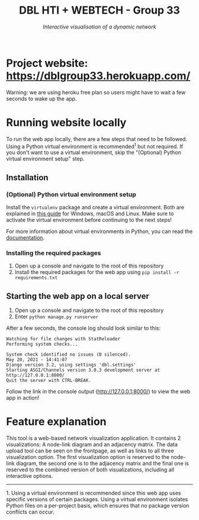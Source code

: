 <div align="center">
  <h1>DBL HTI + WEBTECH - Group 33</h1>
  <i>Interactive visualisation of a dynamic network</i>
</div>
<br>
<br>

# Project website: https://dblgroup33.herokuapp.com/ 
Warning: we are using heroku free plan so users might have to wait a few seconds to wake up the app. 


# Running website locally 
To run the web app locally, there are a few steps that need to be followed. Using a Python virtual environment is recommended<sup>1</sup> but not required. If you don't want to use a virtual environment, skip the "(Optional) Python virtual environment setup" step.

## Installation
### <a name="python-venv-setup"></a> (Optional) Python virtual environment setup
Install the `virtualenv` package and create a virtual environment. Both are explained in [this guide](https://packaging.python.org/guides/installing-using-pip-and-virtual-environments/) for Windows, macOS and Linux. Make sure to activate the virtual environment before continuing to the next steps!

For more information about virtual environments in Python, you can read the [documentation](https://docs.python.org/3/tutorial/venv.html).

### Installing the required packages
1. Open up a console and navigate to the root of this repository
2. Install the required packages for the web app using `pip install -r requirements.txt`

## Starting the web app on a local server
1. Open up a console and navigate to the root of this repository
2. Enter `python manage.py runserver`

After a few seconds, the console log should look similar to this:
```
Watching for file changes with StatReloader
Performing system checks...

System check identified no issues (0 silenced).
May 20, 2021 - 14:41:07
Django version 3.2, using settings 'dbl.settings'
Starting ASGI/Channels version 3.0.3 development server at http://127.0.0.1:8000/
Quit the server with CTRL-BREAK.
```

Follow the link in the console output (http://127.0.0.1:8000/) to view the web app in action!

# Feature explanation
This tool is a web-based network visualization application. It contains 2 visualizations: A node-link diagram and an adjacency matrix. The data upload tool can be seen on the frontpage, as well as links to all three visualization option. The first visualization option is reserved to the node-link diagram, the second one is to the adjacency matrix and the final one is reserved to the combined version of both visualizations, including all interactive options.


<hr>
1. Using a virtual environment is recommended since this web app uses specific versions of certain packages. Using a virtual environment isolates Python files on a per-project basis, which ensures that no package version conflicts can occur.
